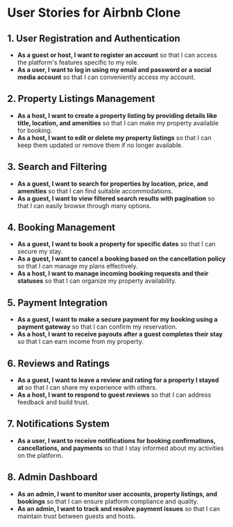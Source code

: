 # User Stories for Airbnb Clone

## 1. User Registration and Authentication
- **As a guest or host, I want to register an account** so that I can access the platform's features specific to my role.
- **As a user, I want to log in using my email and password or a social media account** so that I can conveniently access my account.

## 2. Property Listings Management
- **As a host, I want to create a property listing by providing details like title, location, and amenities** so that I can make my property available for booking.
- **As a host, I want to edit or delete my property listings** so that I can keep them updated or remove them if no longer available.

## 3. Search and Filtering
- **As a guest, I want to search for properties by location, price, and amenities** so that I can find suitable accommodations.
- **As a guest, I want to view filtered search results with pagination** so that I can easily browse through many options.

## 4. Booking Management
- **As a guest, I want to book a property for specific dates** so that I can secure my stay.
- **As a guest, I want to cancel a booking based on the cancellation policy** so that I can manage my plans effectively.
- **As a host, I want to manage incoming booking requests and their statuses** so that I can organize my property availability.

## 5. Payment Integration
- **As a guest, I want to make a secure payment for my booking using a payment gateway** so that I can confirm my reservation.
- **As a host, I want to receive payouts after a guest completes their stay** so that I can earn income from my property.

## 6. Reviews and Ratings
- **As a guest, I want to leave a review and rating for a property I stayed at** so that I can share my experience with others.
- **As a host, I want to respond to guest reviews** so that I can address feedback and build trust.

## 7. Notifications System
- **As a user, I want to receive notifications for booking confirmations, cancellations, and payments** so that I stay informed about my activities on the platform.

## 8. Admin Dashboard
- **As an admin, I want to monitor user accounts, property listings, and bookings** so that I can ensure platform compliance and quality.
- **As an admin, I want to track and resolve payment issues** so that I can maintain trust between guests and hosts.
